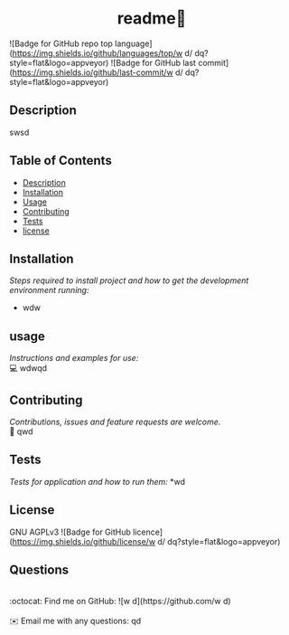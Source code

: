 
<h1 align="center"> readme👋</h1>

   ![Badge for GitHub repo top language](https://img.shields.io/github/languages/top/w	d/	dq?style=flat&logo=appveyor) ![Badge for GitHub last commit](https://img.shields.io/github/last-commit/w	d/	dq?style=flat&logo=appveyor)
   


   ## Description 
   swsd

  ## Table of Contents
* [Description](#Description)
* [Installation](#installation)
* [Usage](#usage)
* [Contributing](#contributing )
* [Tests](#tests)
* [license](#license)
## Installation
*Steps required to install project and how to get the development environment running:*
* wdw
      
## usage
*Instructions and examples for use:*</br>💻 wdwqd
      
      
## Contributing
*Contributions, issues and feature requests are welcome.*</br>🤝 qwd
      
## Tests
*Tests for application and how to run them:*
*wd 
      
## License
GNU AGPLv3
       ![Badge for GitHub licence](https://img.shields.io/github/license/w	d/	dq?style=flat&logo=appveyor)
      
## Questions
<br />
    :octocat: Find me on GitHub: ![w	d](https://github.com/w	d)<br />
    <br />
    ✉️ Email me with any questions: 	qd<br /><br />